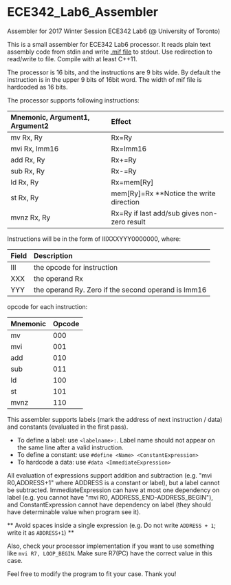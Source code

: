 # ECE342_Lab6_Assembler
Assembler for 2017 Winter Session ECE342 Lab6 (@ University of Toronto)

This is a small assembler for ECE342 Lab6 processor. It reads plain text assembly code from stdin and write [.mif file](http://quartushelp.altera.com/15.0/mergedProjects/reference/glossary/def_mif.htm) to stdout. Use redirection to read/write to file. Compile with at least C++11.

The processor is 16 bits, and the instructions are 9 bits wide. By default the instruction is in the upper 9 bits of 16bit word. The width of mif file is hardcoded as 16 bits.

The processor supports following instructions:

| Mnemonic, Argument1, Argument2 | Effect |
| :--- | :--- |
| mv   Rx, Ry	 | Rx=Ry |
| mvi  Rx, Imm16 | Rx=Imm16 |
| add  Rx, Ry    | Rx+=Ry |
| sub  Rx, Ry    | Rx-=Ry |
| ld   Rx, Ry    | Rx=mem[Ry] |
| st   Rx, Ry    | mem[Ry]=Rx	**Notice the write direction |
| mvnz Rx, Ry    | Rx=Ry if last add/sub gives non-zero result |

Instructions will be in the form of IIIXXXYYY0000000, where:

| Field | Description |
| :--- | :--- |
| III | the opcode for instruction |
| XXX | the operand Rx |
| YYY | the operand Ry. Zero if the second operand is Imm16 |

opcode for each instruction:

| Mnemonic | Opcode |
| :--- | :--- |
| mv | 000 |
| mvi | 001 |
| add | 010 |
| sub | 011 |
| ld | 100 |
| st | 101 |
| mvnz | 110 |

This assembler supports labels (mark the address of next instruction / data) and constants (evaluated in the first pass).
- To define a label: use `<labelname>:`. Label name should not appear on the same line after a valid instruction.
- To define a constant: use `#define <Name> <ConstantExpression>`
- To hardcode a data: use `#data <ImmediateExpression>`

All evaluation of expressions support addition and subtraction (e.g. "mvi R0,ADDRESS+1" where ADDRESS is a constant or label), but a label cannot be subtracted. ImmediateExpression can have at most one dependency on label (e.g. you cannot have "mvi R0, ADDRESS_END-ADDRESS_BEGIN"), and ConstantExpression cannot have dependency on label (they should have determinable value when program see it).

** Avoid spaces inside a single expression (e.g. Do not write `ADDRESS + 1`; write it as `ADDRESS+1`) **

Also, check your processor implementation if you want to use something like `mvi R7, LOOP_BEGIN`. Make sure R7(PC) have the correct value in this case.

Feel free to modify the program to fit your case. Thank you!

